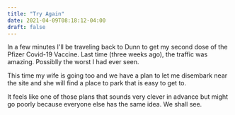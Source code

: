 ```yaml
---
title: "Try Again"
date: 2021-04-09T08:18:12-04:00
draft: false
---
```


In a few minutes I'll be traveling back to Dunn to get my second dose
of the Pfizer Covid-19 Vaccine.  Last time (three weeks ago), the
traffic was amazing.  Possiblly the worst I had ever seen.

This time my wife is going too and we have a plan to let me disembark
near the site and she will find a place to park that is easy to get
to.

It feels like one of those plans that sounds very clever in advance
but might go poorly because everyone else has the same idea.  We shall
see.
